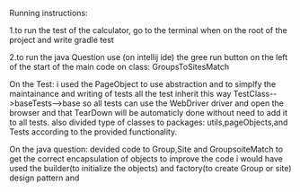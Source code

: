 Running instructions:

1.to run the test of the calculator,
go to the terminal when on the root of the project
and write gradle test

2.to run the java Question
use (on intellij ide)
the gree run button on the left of the start of the main code
on class:
GroupsToSitesMatch

On the Test:
i used the PageObject
to use abstraction and to simplfy the maintainance
and writing of tests
all the test inherit this way
TestClass-->baseTests-->base
so all tests can use the WebDriver driver
and open the browser
and that TearDown will be automaticly done without need
to add it to all tests.
also divided type of classes to packages:
utils,pageObjects,and Tests according to the provided functionality.

On the java question:
devided code to Group,Site and GroupsoiteMatch
to get the correct encapsulation of objects
to improve the code i would have used the builder(to initialize the objects) 
and factory(to create Group or site) design pattern and 


